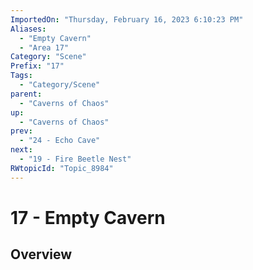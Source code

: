 ```yaml
---
ImportedOn: "Thursday, February 16, 2023 6:10:23 PM"
Aliases:
  - "Empty Cavern"
  - "Area 17"
Category: "Scene"
Prefix: "17"
Tags:
  - "Category/Scene"
parent:
  - "Caverns of Chaos"
up:
  - "Caverns of Chaos"
prev:
  - "24 - Echo Cave"
next:
  - "19 - Fire Beetle Nest"
RWtopicId: "Topic_8984"
---
```

# 17 - Empty Cavern
## Overview
